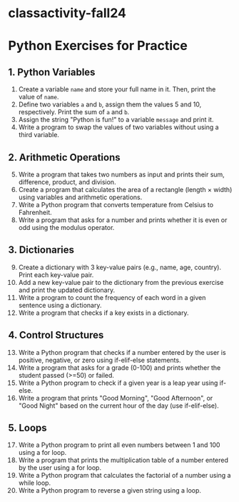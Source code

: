 # classactivity-fall24

# Python Exercises for Practice

## 1. Python Variables
1. Create a variable `name` and store your full name in it. Then, print the value of `name`.
2. Define two variables `a` and `b`, assign them the values 5 and 10, respectively. Print the sum of `a` and `b`.
3. Assign the string "Python is fun!" to a variable `message` and print it.
4. Write a program to swap the values of two variables without using a third variable.

## 2. Arithmetic Operations
5. Write a program that takes two numbers as input and prints their sum, difference, product, and division.
6. Create a program that calculates the area of a rectangle (length × width) using variables and arithmetic operations.
7. Write a Python program that converts temperature from Celsius to Fahrenheit.
8. Write a program that asks for a number and prints whether it is even or odd using the modulus operator.

## 3. Dictionaries
9. Create a dictionary with 3 key-value pairs (e.g., name, age, country). Print each key-value pair.
10. Add a new key-value pair to the dictionary from the previous exercise and print the updated dictionary.
11. Write a program to count the frequency of each word in a given sentence using a dictionary.
12. Write a program that checks if a key exists in a dictionary.

## 4. Control Structures
13. Write a Python program that checks if a number entered by the user is positive, negative, or zero using if-elif-else statements.
14. Write a program that asks for a grade (0-100) and prints whether the student passed (>=50) or failed.
15. Write a Python program to check if a given year is a leap year using if-else.
16. Write a program that prints "Good Morning", "Good Afternoon", or "Good Night" based on the current hour of the day (use if-elif-else).

## 5. Loops
17. Write a Python program to print all even numbers between 1 and 100 using a for loop.
18. Write a program that prints the multiplication table of a number entered by the user using a for loop.
19. Write a Python program that calculates the factorial of a number using a while loop.
20. Write a Python program to reverse a given string using a loop.
